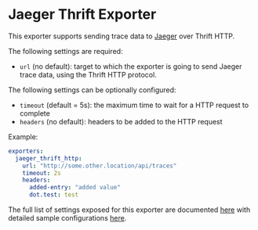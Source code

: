 # Jaeger Thrift Exporter

This exporter supports sending trace data to [Jaeger](https://www.jaegertracing.io) over Thrift HTTP. 

The following settings are required:

- `url` (no default): target to which the exporter is going to send Jaeger trace data,
using the Thrift HTTP protocol.

The following settings can be optionally configured:

- `timeout` (default = 5s): the maximum time to wait for a HTTP request to complete
- `headers` (no default): headers to be added to the HTTP request

Example:

```yaml
exporters:
  jaeger_thrift_http:
    url: "http://some.other.location/api/traces"
    timeout: 2s
    headers:
      added-entry: "added value"
      dot.test: test
```

The full list of settings exposed for this exporter are documented [here](config.go)
with detailed sample configurations [here](testdata/config.yaml).

